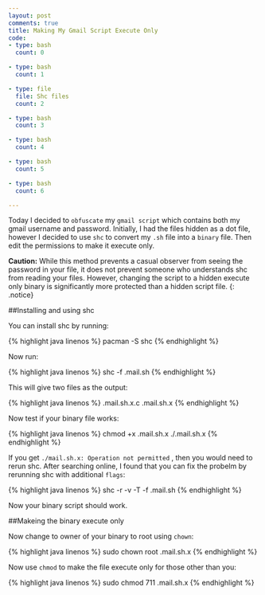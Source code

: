 ```yaml
---
layout: post
comments: true
title: Making My Gmail Script Execute Only  
code:
- type: bash
  count: 0

- type: bash
  count: 1

- type: file
  file: Shc files
  count: 2

- type: bash
  count: 3

- type: bash
  count: 4

- type: bash
  count: 5

- type: bash
  count: 6

---
```

Today I decided to `obfuscate` my `gmail script` which contains both my gmail
username and password. Initially, I had the files hidden as a dot file, however
I decided to use `shc` to convert my `.sh` file into a `binary` file. Then edit
the permissions to make it execute only.

<i class="fa fa-warning"></i> **Caution:** While this method prevents a casual observer from seeing the password in your file, it does not prevent someone who understands shc from reading your files. However, changing the script to a
hidden
execute only binary is significantly more protected than a hidden script file.
{: .notice}

##Installing and using shc

You can install shc by running:

{% highlight java linenos %}
pacman -S shc
{% endhighlight %}

Now run:

{% highlight java linenos %}
shc -f .mail.sh
{% endhighlight %}

This will give two files as the output:

{% highlight java linenos %}
.mail.sh.x.c
.mail.sh.x
{% endhighlight %}

Now test if your binary file works:

{% highlight java linenos %}
chmod +x .mail.sh.x
./.mail.sh.x
{% endhighlight %}

If you get `./mail.sh.x: Operation not permitted` , then you would need to
rerun shc. After searching online, I found that you can fix the probelm by
rerunning shc with additional `flags`:

{% highlight java linenos %}
shc -r -v -T -f .mail.sh
{% endhighlight %}

Now your binary script should work.

##Makeing the binary execute only

Now change to owner of your binary to root using `chown`:

{% highlight java linenos %}
 sudo chown root .mail.sh.x
{% endhighlight %}

Now use `chmod` to make the file execute only for those other than you:

{% highlight java linenos %}
sudo chmod 711 .mail.sh.x
{% endhighlight %}











